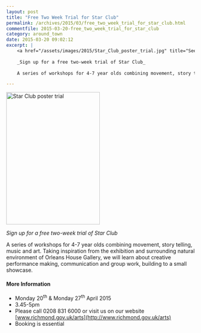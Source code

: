 ```yaml
---
layout: post
title: "Free Two Week Trial for Star Club"
permalink: /archives/2015/03/free_two_week_trial_for_star_club.html
commentfile: 2015-03-20-free_two_week_trial_for_star_club
category: around_town
date: 2015-03-20 09:02:12
excerpt: |
    <a href="/assets/images/2015/Star_Club_poster_trial.jpg" title="See larger version of - Star Club poster trial"><img src="/assets/images/2015/Star_Club_poster_trial_thumb.jpg" width="150" height="212" alt="Star Club poster trial" class="photo right" /></a>
    
    _Sign up for a free two-week trial of Star Club_
    
    A series of workshops for 4-7 year olds combining movement, story telling, music and art. Taking inspiration from the exhibition and surrounding natural environment of Orleans House Gallery, we will learn about creative performance making, communication and group work, building to a small showcase.

---
```


<a href="/assets/images/2015/Star_Club_poster_trial.jpg" title="See larger version of - Star Club poster trial"><img src="/assets/images/2015/Star_Club_poster_trial_thumb.jpg" width="250" height="353" alt="Star Club poster trial" class="photo right" /></a>

*Sign up for a free two-week trial of Star Club*

A series of workshops for 4-7 year olds combining movement, story telling, music and art. Taking inspiration from the exhibition and surrounding natural environment of Orleans House Gallery, we will learn about creative performance making, communication and group work, building to a small showcase.

#### More Information

-   Monday 20<sup>th</sup> & Monday 27<sup>th</sup> April 2015
-   3.45-5pm
-   Please call 0208 831 6000 or visit us on our website [www.richmond.gov.uk/arts](http://www.richmond.gov.uk/arts)
-   Booking is essential
